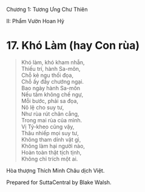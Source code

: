  

Chương 1: Tương Ưng Chư Thiên

II: Phẩm Vườn Hoan Hỷ

# 17\. Khó Làm (hay Con rùa)

> Khó làm, khó kham nhẫn,  
> Thiếu trí, hành Sa-môn,  
> Chỗ kẻ ngu thối đọa,  
> Chỗ ấy đầy chướng ngại.  
> Bao ngày hành Sa-môn  
> Nếu tâm không chế ngự,  
> Mỗi bước, phải sa đọa,  
> Nô lệ cho suy tư,  
> Như rùa rút chân cẳng,  
> Trong mai rùa của mình.  
> Vị Tỷ-kheo cũng vậy,  
> Thâu nhiếp mọi suy tư,  
> Không tham dính vật gì,  
> Không làm hại người nào,  
> Hoàn toàn thật tịch tịnh,  
> Không chỉ trích một ai.

Hòa thượng Thích Minh Châu dịch Việt.

Prepared for SuttaCentral by Blake Walsh.